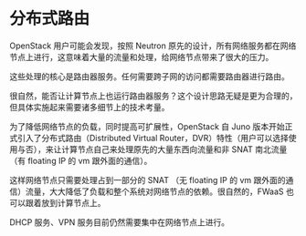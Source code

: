 # 分布式路由
OpenStack 用户可能会发现，按照 Neutron 原先的设计，所有网络服务都在网络节点上进行，这意味着大量的流量和处理，给网络节点带来了很大的压力。

这些处理的核心是路由器服务。任何需要跨子网的访问都需要路由器进行路由。

很自然，能否让计算节点上也运行路由器服务？这个设计思路无疑是更为合理的，但具体实施起来需要诸多细节上的技术考量。

为了降低网络节点的负载，同时提高可扩展性，OpenStack 自 Juno 版本开始正式引入了分布式路由（Distributed Virtual Router，DVR）特性（用户可以选择使用与否），来让计算节点自己来处理原先的大量东西向流量和非 SNAT 南北流量（有 floating IP 的 vm 跟外面的通信）。

这样网络节点只需要处理占到一部分的 SNAT （无 floating IP 的 vm 跟外面的通信）流量，大大降低了负载和整个系统对网络节点的依赖。很自然的，FWaaS 也可以跟着放到计算节点上。

DHCP 服务、VPN 服务目前仍然需要集中在网络节点上进行。
